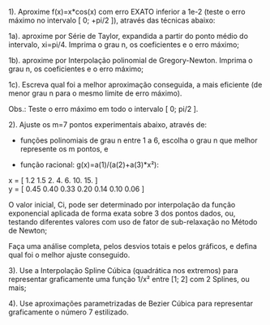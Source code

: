 1). Aproxime f(x)=x*cos(x) com erro EXATO inferior a 1e-2 (teste o erro máximo no intervalo  [ 0; +pi/2 ]), através das técnicas abaixo:

1a). aproxime por Série de Taylor, expandida a partir do ponto médio do intervalo, xi=pi/4. Imprima o grau n, os coeficientes e o erro máximo; 

1b). aproxime por Interpolação polinomial de Gregory-Newton.  Imprima o grau n, os coeficientes e o erro máximo;

1c). Escreva qual foi a melhor aproximação conseguida, a mais eficiente (de menor grau n para o mesmo limite de erro máximo). 

Obs.: Teste o erro máximo em todo o intervalo [ 0; pi/2 ].

2). Ajuste os m=7 pontos experimentais abaixo, através de:

- funções polinomiais de grau n entre 1 a 6, escolha o grau n que melhor represente os m pontos, e

- função racional: g(x)=a(1)/(a(2)+a(3)*x²):  

x = [ 1.2   1.5   2.     4.     6.     10.   15. ]  
y = [ 0.45 0.40 0.33 0.20 0.14 0.10 0.06 ]  

O valor inicial, Ci, pode ser determinado por interpolação da função exponencial aplicada de forma exata sobre 3 dos pontos dados, ou, testando diferentes valores com uso de fator de sub-relaxação no Método de Newton;

Faça uma análise completa, pelos desvios totais e pelos gráficos, e defina qual foi o melhor ajuste conseguido.

3). Use a Interpolação Spline Cúbica (quadrática nos extremos) para representar graficamente uma função 1/x² entre [1; 2] com 2 Splines, ou mais;

4). Use aproximações parametrizadas de Bezier Cúbica para representar graficamente o número 7 estilizado.
